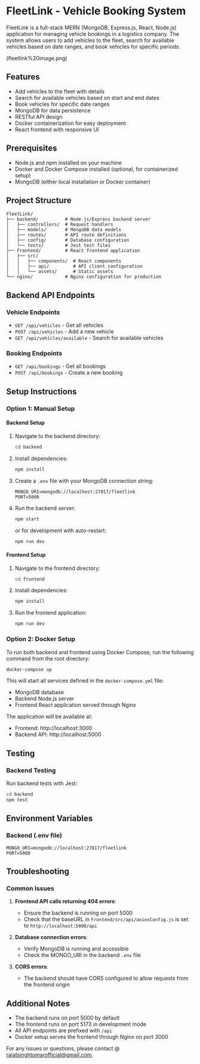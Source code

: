 # FleetLink - Vehicle Booking System

FleetLink is a full-stack MERN (MongoDB, Express.js, React, Node.js) application for managing vehicle bookings in a logistics company. The system allows users to add vehicles to the fleet, search for available vehicles based on date ranges, and book vehicles for specific periods.



(fleetlink%20image.png)
## Features

- Add vehicles to the fleet with details
- Search for available vehicles based on start and end dates
- Book vehicles for specific date ranges
- MongoDB for data persistence
- RESTful API design
- Docker containerization for easy deployment
- React frontend with responsive UI

## Prerequisites

- Node.js and npm installed on your machine
- Docker and Docker Compose installed (optional, for containerized setup)
- MongoDB (either local installation or Docker container)

## Project Structure

```
FleetLink/
├── backend/          # Node.js/Express backend server
│   ├── controllers/  # Request handlers
│   ├── models/       # MongoDB data models
│   ├── routes/       # API route definitions
│   ├── config/       # Database configuration
│   └── tests/        # Jest test files
├── Frontend/         # React frontend application
│   ├── src/
│   │   ├── components/  # React components
│   │   ├── api/         # API client configuration
│   │   └── assets/      # Static assets
└── nginx/            # Nginx configuration for production
```

## Backend API Endpoints

### Vehicle Endpoints
- `GET /api/vehicles` - Get all vehicles
- `POST /api/vehicles` - Add a new vehicle
- `GET /api/vehicles/available` - Search for available vehicles

### Booking Endpoints
- `GET /api/bookings` - Get all bookings
- `POST /api/bookings` - Create a new booking

## Setup Instructions

### Option 1: Manual Setup

#### Backend Setup

1. Navigate to the backend directory:
   ```bash
   cd backend
   ```

2. Install dependencies:
   ```bash
   npm install
   ```

3. Create a `.env` file with your MongoDB connection string:
   ```
   MONGO_URI=mongodb://localhost:27017/fleetlink
   PORT=5000
   ```

4. Run the backend server:
   ```bash
   npm start
   ```
   or for development with auto-restart:
   ```bash
   npm run dev
   ```

#### Frontend Setup

1. Navigate to the frontend directory:
   ```bash
   cd frontend
   ```

2. Install dependencies:
   ```bash
   npm install
   ```

3. Run the frontend application:
   ```bash
   npm run dev
   ```

### Option 2: Docker Setup

To run both backend and frontend using Docker Compose, run the following command from the root directory:

```bash
docker-compose up
```

This will start all services defined in the `docker-compose.yml` file:
- MongoDB database
- Backend Node.js server
- Frontend React application served through Nginx

The application will be available at:
- Frontend: http://localhost:3000
- Backend API: http://localhost:5000

## Testing

### Backend Testing

Run backend tests with Jest:
```bash
cd backend
npm test
```

## Environment Variables

### Backend (.env file)
```
MONGO_URI=mongodb://localhost:27017/fleetlink
PORT=5000
```

## Troubleshooting

### Common Issues

1. **Frontend API calls returning 404 errors**: 
   - Ensure the backend is running on port 5000
   - Check that the baseURL in `Frontend/src/api/axiosConfig.js` is set to `http://localhost:5000/api`

2. **Database connection errors**:
   - Verify MongoDB is running and accessible
   - Check the MONGO_URI in the backend `.env` file

3. **CORS errors**:
   - The backend should have CORS configured to allow requests from the frontend origin

## Additional Notes

- The backend runs on port 5000 by default
- The frontend runs on port 5173 in development mode
- All API endpoints are prefixed with `/api`
- Docker setup serves the frontend through Nginx on port 3000

For any issues or questions, please contact @ rajatsinghtomarofficial@gmail.com.
